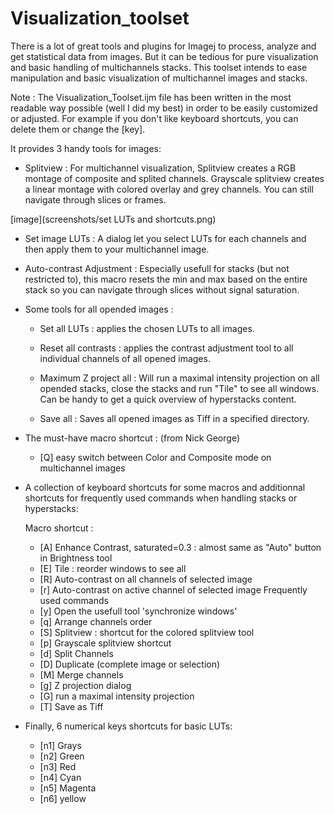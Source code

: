 # Visualization_toolset

There is a lot of great tools and plugins for Imagej to process, analyze and get statistical data from images. 
But it can be tedious for pure visualization and basic handling of multichannels stacks.
This toolset intends to ease manipulation and basic visualization of multichannel images and stacks.

Note : The Visualization_Toolset.ijm file has been written in the most
readable way possible (well I did my best) in order to be easily customized or adjusted.
For example if you don't like keyboard shortcuts, you can delete them or change the [key].

It provides 3 handy tools for images:

* Splitview :
	For multichannel visualization,
	Splitview creates a RGB montage of composite and splited channels.
	Grayscale splitview creates a linear montage with colored overlay and grey channels.
	You can still navigate through slices or frames.

[image](screenshots/set LUTs and shortcuts.png)

* Set image LUTs : 
	A dialog let you select LUTs for each channels and then apply them to your multichannel image.

* Auto-contrast Adjustment :
	Especially usefull for stacks (but not restricted to), this macro resets the min and max based on the entire stack so you can navigate through slices without signal saturation. 


* Some tools for all opended images :

	- Set all LUTs : applies the chosen LUTs to all images.
	
	- Reset all contrasts : applies the contrast adjustment tool to all individual channels of all opened images.
	
	- Maximum Z project all : Will run a maximal intensity projection on all opended stacks, close the  stacks and run "Tile" to see all windows.
	Can be handy to get a quick overview of hyperstacks content.
	
	- Save all : Saves all opened images as Tiff in a specified directory.

* The must-have macro shortcut : (from Nick George)
	- [Q] easy switch between Color and Composite mode on multichannel images

* A collection of keyboard shortcuts for some macros and additionnal shortcuts for frequently used commands when handling stacks or hyperstacks: 

	Macro shortcut :
	- [A] Enhance Contrast, saturated=0.3 : almost same as "Auto" button in Brightness tool
	- [E] Tile : reorder windows to see all
	- [R] Auto-contrast on all channels of selected image
	- [r] Auto-contrast on active channel of selected image
	Frequently used commands
	- [y] Open the usefull tool 'synchronize windows'
	- [q] Arrange channels order
	- [S] Splitview : shortcut for the colored splitview tool
	- [p] Grayscale splitview shortcut
	- [d] Split Channels
	- [D] Duplicate (complete image or selection)
	- [M] Merge channels
	- [g] Z projection dialog 
	- [G] run a maximal intensity projection
	- [T] Save as Tiff

* Finally, 6 numerical keys shortcuts for basic LUTs:
	- [n1]  Grays
	- [n2]  Green
	- [n3]  Red
	- [n4]  Cyan
	- [n5]  Magenta
	- [n6]  yellow

